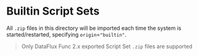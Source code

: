 # Builtin Script Sets

All `.zip` files in this directory will be imported each time the system is started/restarted, specifying `origin`=`"builtin"`.

> Only DataFlux Func 2.x exported Script Set `.zip` files are supported